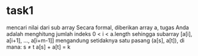 # task1
mencari nilai dari sub array Secara formal, diberikan array a, tugas Anda adalah menghitung jumlah indeks 0 &lt; i &lt; a.length sehingga subarray [a[i], a[i+1], …, a[i+m-1]] mengandung setidaknya satu pasang (a[s], a[t]), di mana:  s ≠ t a[s] + a[t] = k
